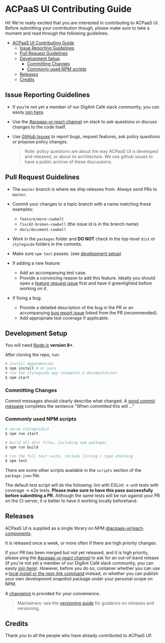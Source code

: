 # ACPaaS UI Contributing Guide

Hi! We're really excited that you are interested in contributing to ACPaaS UI. Before submitting your contribution though, please make sure to take a moment and read through the following guidelines.

- [ACPaaS UI Contributing Guide](#acpaas-ui-contributing-guide)
  - [Issue Reporting Guidelines](#issue-reporting-guidelines)
  - [Pull Request Guidelines](#pull-request-guidelines)
  - [Development Setup](#development-setup)
    - [Committing Changes](#committing-changes)
    - [Commonly used NPM scripts](#commonly-used-npm-scripts)
  - [Releases](#releases)
  - [Credits](#credits)

## Issue Reporting Guidelines

- If you're not yet a member of our DigAnt Café slack community, you can easily [join here][digantcafe-slack].
- Use the [#acpaas-ui-react channel][acpaas-ui-react-slack] on slack to ask questions or discuss changes to the code itself.
- Use [GitHub Issues][github-issues] to report bugs, request features, ask policy questions or propose policy changes.

  > Note: policy questions are about the way ACPaaS UI is developed and released, or about its architecture. We use github issues to have a public archive of these discussions.

## Pull Request Guidelines

- The `master` branch is where we ship releases from. Always send PRs to `master`.

- Commit your changes to a topic branch with a name matching these examples:
  - `feature/more-cowbell`
  - `fix/42-broken-cowbell` (the issue id is in the branch name)
  - `docs/document-cowbell`

- Work in the `packages` folder and **DO NOT** check in the top-level `dist` or `styleguide` folders in the commits.

- Make sure `npm test` passes. (see [development setup](#development-setup))

- If adding a new feature:
  - Add an accompanying test case.
  - Provide a convincing reason to add this feature. Ideally you should open a [feature request issue](https://github.com/digipolisantwerp/acpaas-ui_react/issues/new?template=feature_request.md) first and have it greenlighted before working on it.

- If fixing a bug:
  - Provide a detailed description of the bug in the PR or an accompanying [bug report issue](https://github.com/digipolisantwerp/acpaas-ui_react/issues/new?template=bug_report.md) linked from the PR (recommended).
  - Add appropriate test coverage if applicable.

## Development Setup

You will need [Node.js](http://nodejs.org) **version 8+**.

After cloning the repo, run:

```bash
# install dependencies
$ npm install # or yarn
# run the styleguide app (examples & documentation)
$ npm start
```

### Committing Changes

Commit messages should clearly describe what changed. A [good commit message](https://chris.beams.io/posts/git-commit/) completes the sentence "When committed this will …"

### Commonly used NPM scripts

``` bash
# serve styleguidist
$ npm run start

# build all dist files, including npm packages
$ npm run build

# run the full test suite, include linting / type checking
$ npm test
```

There are some other scripts available in the `scripts` section of the `package.json` file.

The default test script will do the following: lint with ESLint -> unit tests with coverage -> e2e tests. **Please make sure to have this pass successfully before submitting a PR.** Although the same tests will be run against your PR on the CI server, it is better to have it working locally beforehand.

## Releases

ACPaaS UI is supplied as a single library on NPM [@acpaas-ui/react-components](https://www.npmjs.com/package/@acpaas-ui/react-components).

It is released once a week, or more often if there are high priority changes.

If your PR has been merged but not yet released, and it is high priority, please ping the [#acpaas-ui-react channel][acpaas-ui-react-slack] to ask for an out-of-band release (if you're not yet a member of our DigAnt Café slack community, you can easily [join here][digantcafe-slack]). However, before you do so, container whether you can use a [local install or the npm link command](https://medium.com/@the1mills/how-to-test-your-npm-module-without-publishing-it-every-5-minutes-1c4cb4b369be) instead, or whether you can publish your own development snapshot package under your personal scope on NPM.

A [changelog](CHANGELOG.md) is provided for your convenience.

> Maintainers: see the [versioning guide](./VERSIONING.md) for guidance on releases and versioning.

## Credits

Thank you to all the people who have already contributed to ACPaaS UI!

[github-issues]: https://github.com/digipolisantwerp/acpaas-ui_react/issues
[acpaas-ui-react-slack]: https://digantcafe.slack.com/messages/CDGCW8U30/
[digantcafe-slack]: https://digantcafe-slack.digipolis.be
